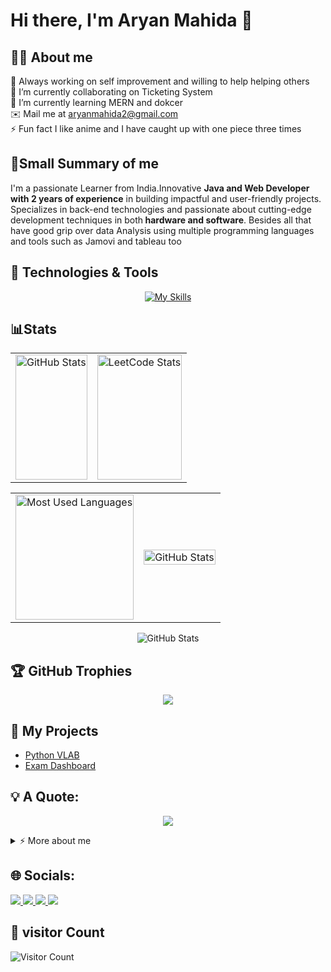 # Hi there, I'm Aryan Mahida 👋
## 👨‍💻 About me 

🔭 Always working on self improvement and willing to help helping others<br>
🤝 I’m currently collaborating on Ticketing System<br>
🌱 I’m currently learning MERN and dokcer<br>✉️ Mail me at aryanmahida2@gmail.com<br>
⚡ Fun fact I like anime and I have caught up with one piece three times   

## 🌟Small Summary of me 
<p>I'm a passionate Learner from India.Innovative <b>Java and Web Developer with 2 years of experience</b> in building impactful and user-friendly projects. 
Specializes in back-end technologies and passionate about cutting-edge development techniques in both<b> hardware and software</b>.
Besides all that have good grip over data Analysis using multiple programming languages and tools such as Jamovi and tableau too </p>

## 🔧 Technologies & Tools
<div align="center">
  
[![My Skills](https://skillicons.dev/icons?i=c,cpp,java,py,php,js,html,css,bootstrap,jquery,mysql,postman,mongodb,express,react,nodejs,tailwind,ts,flask,supabase,docker,vercel,&perline=11)](https://skillicons.dev)
</div> 
<!-- Add more badges for your other skills -->

## 📊Stats

<table align="center" style="width:100%;">
  <tr width="100%"> 
    <td>
      <img height="200px" width="100%" alt="GitHub Stats" src="https://github-readme-stats.vercel.app/api?username=aryan083&theme=tokyonight&hide_border=false&include_all_commits=true&count_private=true&card_width=70%" />
    </td>
    <td>
        <img height="200px" width="100%"  src="https://leetcard.jacoblin.cool/aryan_mahida?theme=dark,wtf&font=IBM%20Plex%20Mono&ext=activity" alt="LeetCode Stats" />
    </td>
      

  </tr>
  </table>
  <table align="center" style="width:100%;">
  <tr>
    <td>
      <img height="200px" width="100%" alt="Most Used Languages" src="https://github-readme-streak-stats.herokuapp.com/?user=aryan083&theme=tokyonight&hide_border=true&card_width=100%" />
    </td>
    <td>
     <img height="100%" width="100%"  src="https://github-readme-stats.vercel.app/api/top-langs/?username=aryan083&theme=tokyonight&hide_border=false&include_all_commits=true&hide=css,scss&count_private=true&layout=donut&card_width=100%" alt="GitHub Stats" />
    </td>
  </tr>
    

</table>
<div align="center"> 
  <img src="https://github-contributor-stats.vercel.app/api?username=aryan083&limit=5&theme=tokyonight&combine_all_yearly_contributions=true" alt="GitHub Stats" />
</div>


## 🏆 GitHub Trophies
<div align="center" width="100%" hight="100%">
  
![](https://github-profile-trophy.vercel.app/?username=aryan083&theme=tokyonight&no-frame=false&no-bg=false&margin-w=20&margin-h=20&row=3&column=3)
</div>

## 🚀 My Projects

- [Python VLAB](https://github.com/aryan083/P-ython-project)
- [Exam Dashboard](https://github.com/aryan083/for_JAVA_END_SEM-2_PROJECT)

## 💡 A Quote:
<div align="center"> 

![](https://quotes-github-readme.vercel.app/api?type=horizontal&theme=radical)
</div>
<!-- Custom section for additional information -->
<details>
  <summary>⚡ More about me</summary>
  <p>
    Hello Again! I'm Aryan Mahida currently a student at Marwadi University. A enthusiastic learner Pursuing my <b> bachelor in `Infomation and Communication Technology`</b>.
    Currently I'm in my third year
  </p>
  <!-- Add more details about yourself -->

</details>



<!-- Add more social media badges or customize as needed -->
## 🌐 Socials:
<a href="https://www.linkedin.com/in/aryan-mahida-982749251">
  <img src="https://img.shields.io/badge/LinkedIn-0077B5?style=for-the-badge&logo=linkedin&logoColor=white" /> </a>
<a href="https://instagram.com/ary.an_mahida">
  <img src="https://img.shields.io/badge/Instagram-E4405F?style=for-the-badge&logo=instagram&logoColor=white" /> </a>
<a href="https://www.youtube.com/channel/UCcGg7DNb-1PXQaXUsyxuc-Q" >
  <img src="https://img.shields.io/badge/YouTube-FF0000?style=for-the-badge&logo=youtube&logoColor=white" /> </a>
<a href="https://www.github.com/aryan083" >
  <img src="https://img.shields.io/github/followers/aryan083?logo=github&style=for-the-badge&color=0891b2&labelColor=1c1917" /> </a>




## 🔔 visitor Count
![Visitor Count](https://profile-counter.glitch.me/aryan083/count.svg)


